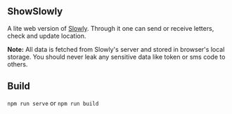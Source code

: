 ## ShowSlowly

A lite web version of [Slowly](https://www.getslowly.com/en/). Through it one can send or receive letters, check and update location.

**Note:** All data is fetched from Slowly's server and stored in browser's local storage. You should never leak any sensitive data like token or sms code to others.

## Build
`npm run serve` or `npm run build`